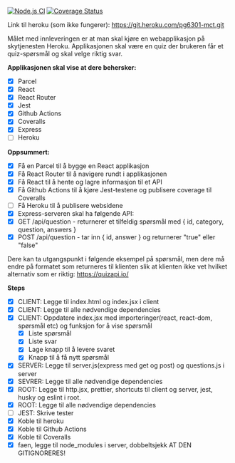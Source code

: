 [![Node.js CI](https://github.com/kristiania-pg6301-2022/pg6301-innlevering-kakemos/actions/workflows/node.js.yml/badge.svg)](https://github.com/kristiania-pg6301-2022/pg6301-innlevering-kakemos/actions/workflows/node.js.yml) [![Coverage Status](https://coveralls.io/repos/github/kristiania-pg6301-2022/pg6301-innlevering-kakemos/badge.svg?branch=main)](https://coveralls.io/github/kristiania-pg6301-2022/pg6301-innlevering-kakemos?branch=main)

Link til heroku (som ikke fungerer): https://git.heroku.com/pg6301-mct.git

Målet med innleveringen er at man skal kjøre en webapplikasjon på skytjenesten Heroku. Applikasjonen skal være en quiz der brukeren får et quiz-spørsmål og skal velge riktig svar.

**Applikasjonen skal vise at dere behersker:**
- [x] Parcel
- [x] React
- [x] React Router
- [x] Jest
- [x] Github Actions
- [x] Coveralls
- [x] Express
- [ ] Heroku

**Oppsummert:**
- [x] Få en Parcel til å bygge en React applikasjon
- [x] Få React Router til å navigere rundt i applikasjonen
- [x] Få React til å hente og lagre informasjon til et API
- [x] Få Github Actions til å kjøre Jest-testene og publisere coverage til Coveralls
- [ ] Få Heroku til å publisere websidene
- [x] Express-serveren skal ha følgende API:
- [x] GET /api/question - returnerer et tilfeldig spørsmål med { id, category, question, answers }
- [x] POST /api/question - tar inn { id, answer } og returnerer "true" eller "false"

Dere kan ta utgangspunkt i følgende eksempel på spørsmål, men dere må endre på formatet som returneres til klienten slik at klienten ikke vet hvilket alternativ som er riktig: https://quizapi.io/

**Steps**
- [x] CLIENT: Legge til index.html og index.jsx i client
- [x] CLIENT: Legge til alle nødvendige dependencies
- [x] CLIENT: Oppdatere index.jsx med importeringer(react, react-dom, spørsmål etc) og funksjon for å vise spørsmål
  - [x] Liste spørsmål
  - [x] Liste svar
  - [x] Lage knapp til å levere svaret
  - [x] Knapp til å få nytt spørsmål
- [x] SERVER: Legge til server.js(express med get og post) og questions.js i server
- [x] SEVRER: Legge til alle nødvendige dependencies
- [x] ROOT: Legge til http.jsx, prettier, shortcuts til client og server, jest, husky og eslint i root.
- [x] ROOT: Legge til alle nødvendige dependencies
- [ ] JEST: Skrive tester
- [x] Koble til heroku
- [x] Koble til Github Actions
- [x] Koble til Coveralls
- [x] faen, legge til node_modules i server, dobbeltsjekk AT DEN GITIGNORERES!
